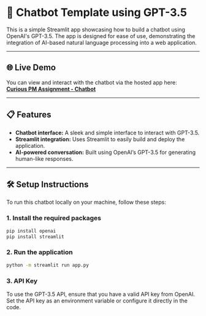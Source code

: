 # 💬 Chatbot Template using GPT-3.5

This is a simple Streamlit app showcasing how to build a chatbot using OpenAI's GPT-3.5. The app is designed for ease of use, demonstrating the integration of AI-based natural language processing into a web application.

---

## 🌐 Live Demo

You can view and interact with the chatbot via the hosted app here:  
[**Curious PM Assignment - Chatbot**](https://sridharcuriouspm.streamlit.app/)

---

## 📋 Features

- **Chatbot interface:** A sleek and simple interface to interact with GPT-3.5.
- **Streamlit integration:** Uses Streamlit to easily build and deploy the application.
- **AI-powered conversation:** Built using OpenAI’s GPT-3.5 for generating human-like responses.

---

## 🛠️ Setup Instructions

To run this chatbot locally on your machine, follow these steps:

### 1. Install the required packages

```bash
pip install openai
pip install streamlit
```
### 2. Run the application
```bash
python -m streamlit run app.py
```
### 3. API Key
To use the GPT-3.5 API, ensure that you have a valid API key from OpenAI. Set the API key as an environment variable or configure it directly in the code.